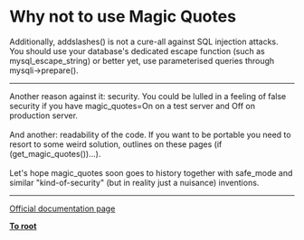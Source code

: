 # Why not to use Magic Quotes



Additionally, addslashes() is not a cure-all against SQL injection attacks. You should use your database&apos;s dedicated escape function (such as mysql_escape_string) or better yet, use parameterised queries through mysqli-&gt;prepare().  

---

Another reason against it: security. You could be lulled in a feeling of false security if you have magic_quotes=On on a test server and Off on production server. <br><br>And another: readability of the code. If you want to be portable you need to resort to some weird solution, outlines on these pages (if (get_magic_quotes())...).<br><br>Let&apos;s hope magic_quotes soon goes to history together with safe_mode and similar "kind-of-security" (but in reality just a nuisance) inventions.  

---

[Official documentation page](https://www.php.net/manual/en/security.magicquotes.whynot.php)

**[To root](/README.md)**
